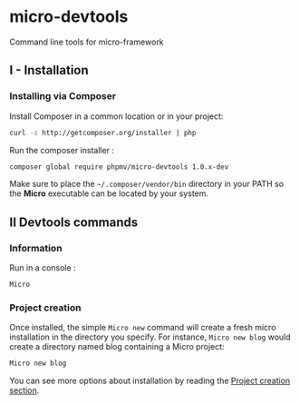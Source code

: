 # micro-devtools
Command line tools for micro-framework
## I - Installation

### Installing via Composer

Install Composer in a common location or in your project:

```bash
curl -s http://getcomposer.org/installer | php
```
Run the composer installer :

```bash
composer global require phpmv/micro-devtools 1.0.x-dev
```
Make sure to place the `~/.composer/vendor/bin` directory in your PATH so the **Micro** executable can be located by your system.

## II Devtools commands
### Information
Run in a console :

```bash
Micro
```
### Project creation
Once installed, the simple `Micro new` command will create a fresh micro installation in the directory you specify. For instance, `Micro new blog` would create a directory named blog containing a Micro project:
```bash
Micro new blog
```
You can see more options about installation by reading the [Project creation section](http://micro-framework.readthedocs.io/en/latest/install.html).
